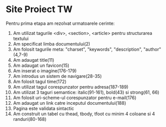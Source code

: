 # Site Proiect TW

<p>Pentru prima etapa am rezolvat urmatoarele cerinte:</p>

<ol>
	<li>Am utilizat tagurile &lt;div&gt;, &lt;section&gt;, &lt;article&gt; pentru structurarea textului</li>
	<li>Am specificat limba documentului(2)</li>
	<li>Am folosit tagurile meta: "charset", "keywords", "description", "author"(4,7-9)</li>
	<li>Am adaugat title(11)</li>
	<li>Am adaugat un favicon(15)</li>
	<li>Am inserat o imagine(176-179)</li>
	<li>Am introdus un sistem de navigare(28-35)</li>
	<li>Am folosit tagul time(172)</li>
	<li>Am utilizat tagul corespunzator pentru adresa(187-189)</li>
	<li>Am utilizat 3 taguri semantice: italic(91-161), bold(43) si strong(61, 66)</li>
	<li>Am folosit uri-scheme-ul corespunzator pentru e-mail(176)</li>
	<li>Am adaugat un link catre inceputul documentului(188)</li>
	<li>Pagina este validata sintactic</li>
	<li>Am construit un tabel cu thead, tbody, tfoot cu minim 4 coloane si 4 randuri(80-168)</li>
</ol>
